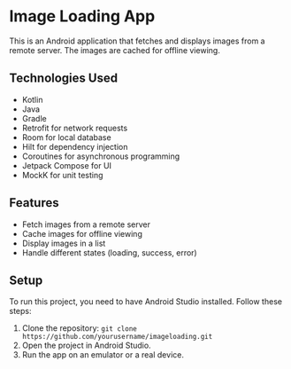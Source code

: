 # Image Loading App

This is an Android application that fetches and displays images from a remote server. The images are cached for offline viewing.

## Technologies Used

- Kotlin
- Java
- Gradle
- Retrofit for network requests
- Room for local database
- Hilt for dependency injection
- Coroutines for asynchronous programming
- Jetpack Compose for UI
- MockK for unit testing

## Features

- Fetch images from a remote server
- Cache images for offline viewing
- Display images in a list
- Handle different states (loading, success, error)

## Setup

To run this project, you need to have Android Studio installed. Follow these steps:

1. Clone the repository: `git clone https://github.com/yourusername/imageloading.git`
2. Open the project in Android Studio.
3. Run the app on an emulator or a real device.
